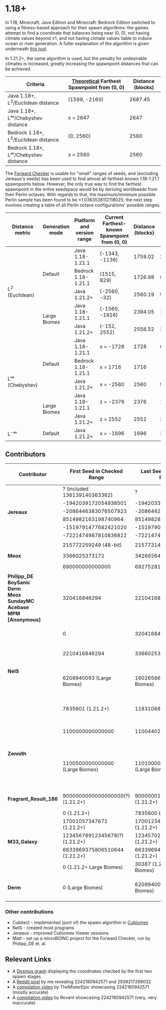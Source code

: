 # 1.18+

In 1.18, Minecraft: Java Edition and Minecraft: Bedrock Edition switched to using a fitness-based approach for their spawn algorithms: the games attempt to find a coordinate that balances being near (0, 0), not having climate values beyond &pm;1, and not having climate values liable to induce ocean or river generation. A fuller explanation of the algorithm is given underneath [this tool](https://nel-s.github.io/efc-calc/).

In 1.21.2+, the same algorithm is used, but the penalty for undesirable climates is increased, greatly increasing the spawnpoint distances that can be achieved.

| Criteria                                              | <ins>Theoretical</ins> Farthest Spawnpoint from (0, 0) | Distance (blocks) |
| ----------------------------------------------------- | ------------------------------------------------------ | ----------------- |
| Java 1.18+, L<sup>2</sup>/Euclidean distance          | (1599, -2160)                                          | 2687.45           |
| Java 1.18+, L<sup>&infin;</sup>/Chebyshev distance    | x = 2647                                               | 2647              |
| Bedrock 1.18+, L<sup>2</sup>/Euclidean distance       | (0, 2560)                                              | 2560              |
| Bedrock 1.18+, L<sup>&infin;</sup>/Chebyshev distance | x = 2560                                               | 2560              |

The [Forward Checker](./Forward%20Checker/) is usable for "small" ranges of seeds, and (excluding Jereaux's seeds) has been used to find almost all farthest-known 1.18-1.21.1 spawnpoints below. However, the only true way to find the farthest spawnpoint in the entire seedspace would be by deriving worldseeds from their Perlin octaves. With regards to that, the maximum/minimum possible Perlin sample has been found to be &pm;1.0363538112118025; the next step involves creating a table of all Perlin octave configurations' possible ranges.

<table>
	<thead>
		<tr> <th>Distance metric</th> <th>Generation mode</th> <th>Platform and version range</th> <th>Current Farthest-known Spawnpoint from (0, 0)</th> <th>Distance (blocks)</th> <th>Seed</th> <th>Discoverer</th> </tr>
	</thead>
	<tbody>
		<tr> <td rowspan=5>L<sup>2</sup> (Euclidean)</td> <td rowspan=3>Default</td> <td>Java 1.18-1.21.1</td> <td>(-1343, -1136)</td> <td>1759.02</td> <td>2242180942571</td> <td>NelS</td> </tr>
		<tr>                                                                         <td>Bedrock 1.18-1.21.1</td> <td>(1515, 829)</td> <td>1726.98</td> <td>8514982786202962122</td> <td>Jereaux</td> </tr>
		<tr>                                                                         <td>Java 1.21.2+</td> <td>(-2560, -32)</td> <td>2560.19</td> <td>9000000126799615201</td> <td>Fragrant_Result_186</td> </tr>
		<tr>                                              <td rowspan=2>Large Biomes</td> <td>Java 1.18-1.21.1</td> <td>(-1560, -1816)</td> <td>2394.05</td> <td>1100968538880257</td> <td>Zennith</td> </tr>
		<tr>                                                                              <td>Java 1.21.2+</td> <td>(-152, 2552)</td> <td>2556.52</td> <td>20337</td> <td>M33_Galaxy</td> </tr>
		<tr> <td rowspan=5>L<sup>&infin;</sup> (Chebyshev)</td> <td rowspan=3>Default</td> <td>Java 1.18-1.21.1</td> <td>x = -1728</td> <td>1728</td> <td>690455132394644</td> <td>Meox</td> </tr>
		<tr>                                                                               <td>Bedrock 1.18-1.21.1</td> <td>x = 1716</td> <td>1716</td> <td>-1942038948813007687</td> <td>Jereaux</td> </tr>
		<tr>                                                                               <td>Java 1.21.2+</td> <td>x = -2560</td> <td>2560</td> <td>9000000126799615201</td> <td>Fragrant_Result_186</td> </tr>
		<tr>                                                     <td rowspan=2>Large Biomes</td> <td>Java 1.18-1.21.1</td> <td>z = -2376</td> <td>2376</td> <td>1100951982918886</td> <td>Zennith</td> </tr>
		<tr>                                                                                     <td>Java 1.21.2+</td> <td>z = 2552</td> <td>2552</td> <td>20337</td> <td>M33_Galaxy</td> </tr>
		<tr> <td>L<sup>-&infin;</sup></td> <td>Default</td> <td>Java 1.21.2+</td> <td>x = -1696</td> <td>1696</td> <td>3749647254</td> <td>NelS</td> </tr>
	</tbody>
</table>

## Contributors
<table>
	<thead>
		<tr> <th>Contributor</th> <th>First Seed in Checked Range</th> <th>Last Seed in Checked Range</th> <th>Total Seeds Checked</th> </tr>
	</thead>
	<tbody>
		<tr> <td rowspan=6><b>Jereaux</b></td> <td>? (included 136139140363362)</td> <td>?</td> <td rowspan=6>11.401 trillion (1.18-1.21.1 Default)</td> </tr>
		<tr>                                   <td>-1942039172054938501</td>         <td>-1942033628660909384</td>                                       </tr>
		<tr>                                   <td>-2086446383076507923</td>         <td>-2086442811344446008</td>                                       </tr>
		<tr>                                   <td>8514982163198740964</td>          <td>8514982827054712191</td>                                        </tr>
		<tr>                                   <td>-1519791477682421020</td>         <td>-1519790283805697334</td>                                       </tr>
		<tr>                                   <td>-7221474987810836822</td>         <td>-7221474578187462918</td>                                       </tr>
		<tr> <td rowspan=3><b>Meox</b></td> <td>215772259249 (48-bit)</td> <td>215773147572 (48-bit)</td> <td rowspan=3>2.871 trillion (1.18-1.21.1 Default)</td> </tr>
		<tr>                                <td>3366025373172</td>         <td>3426926457792</td>                                                                 </tr>
		<tr>                                <td>690000000000000</td>       <td>692752814164988</td>                                                               </tr>
		<tr> <td><b>Philipp_DE<br />BoySanic<br />Derm<br />Meox<br />SundayMC<br />Acebase<br />MPM<br />[Anonymous]</b></td> <td>320416846294</td> <td>2210416846294</td> <td>1.89 trillion (1.18-1.21.1 Default)</td> </tr>
		<tr> <td rowspan=4><b>NelS</b></td> <td>0</td>                         <td>320416846294</td> <td rowspan=4>1.476 trillion (1.18-1.21.1 Default)<br>154 billion (1.18-1.21.1 Large Biomes)<br>118 billion (1.21.2+ Default)</td> </tr>
		<tr>                                <td>2210416846294</td>             <td>3366025373172</td>                                                                         </tr>
		<tr>                                <td>6209940093 (Large Biomes)</td> <td>160265862227 (Large Biomes)</td>                                                           </tr>
		<tr>                                <td>7835601 (1.21.2+)</td>         <td>118310880781 (1.21.2+)</td>                                                                </tr>
		<tr> <td rowspan=2><b>Zennith</b></td> <td>1100000000000000</td> <td>1100440274810752</td>  <td rowspan=2>440 billion (1.18-1.21.1 Default)<br>500 billion (1.18-1.21.1 Large Biomes)</td> </tr>
		<tr>                                   <td>1100500000000000 (Large Biomes)</td> <td>1101000000000000 (Large Biomes)</td>                                              </tr>
		<tr> <td><b>Fragrant_Result_186</b></td> <td>9000000000000000000(?) (1.21.2+)</td> <td>9000000126799615201 (1.21.2+)</td> <td>126 billion (1.21.2+)</td> </tr>
		<tr> <td rowspan=5><b>M33_Galaxy</b></td> <td>0 (1.21.2+)</td> <td>7835600 (1.21.2+)</td> <td rowspan=5>124 billion (1.21.2+ Default)<br>30 thousand (1.21.2+ Large Biomes)</td> </tr>
		<tr>                                      <td>17001057347671 (1.21.2+)</td> <td>17001234463471 (1.21.2+)</td>                                                      </tr>
		<tr>                                      <td>12345678912345678(?) (1.21.2+)</td> <td>12345702767680896 (1.21.2+)</td>                                             </tr>
		<tr>                                      <td>6633969375806510644 (1.21.2+)</td> <td>6633969475802190251 (1.21.2+)</td>                                            </tr>
		<tr>                                      <td>0 (1.21.2+ Large Biomes)</td> <td>30387 (1.21.2+ Large Biomes)</td>                                                  </tr>
		<tr> <td><b>Derm</b></td> <td>0 (Large Biomes)</td> <td>6209940093 (Large Biomes)</td> <td>6.2 billion (Large Biomes)</td> </tr>
	</tbody>
</table>

### Other contributions
- Cubitect - implemented (port of) the spawn algorithm in [Cubiomes](https://github.com/Cubitect/cubiomes)
- NelS - created most programs
- Jereaux - improved Cubiomes Viewer sessions
- Matt - set up a microBOINC project for the Forward Checker, run by Philipp_DE et. al.

## Relevant Links
- A [Desmos graph](https://www.desmos.com/calculator/6jefxtspjo) displaying the coordinates checked by the first two spawn stages
- A [Reddit post](https://www.reddit.com/r/minecraftseeds/comments/13kc14n/a_435_million_block_mushroom_island_and_a_spawn/) by me revealing 2242180942571 and 2939217269032
- A [compilation video](https://www.youtube.com/watch?v=hvKbkyQuZF8&t=38) by TheMisterEpic showcasing 2242180942571 (mostly accurate)
- A [compilation video](https://www.youtube.com/watch?v=_gx-fPZdrb8&t=348) by Rovant showcasing 2242180942571 (very, very inaccurate)